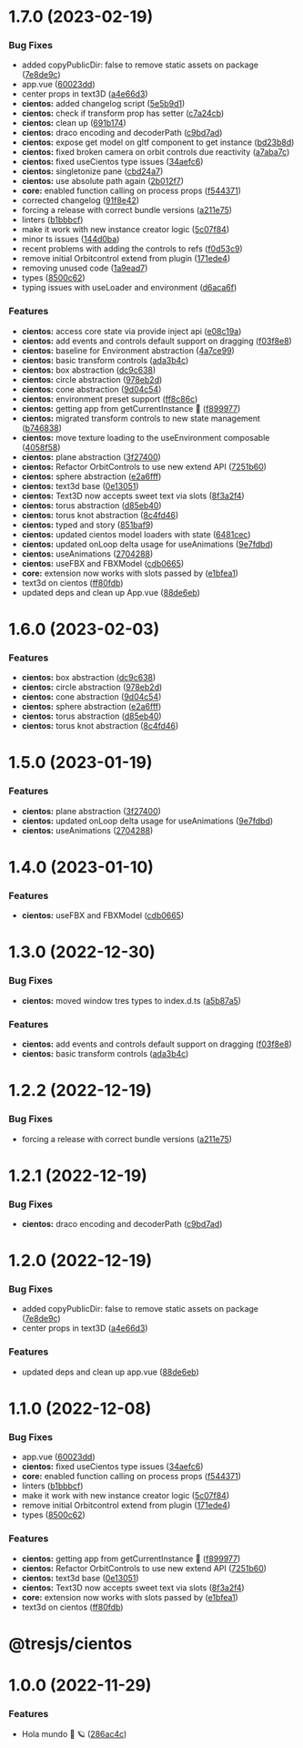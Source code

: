 # 1.7.0 (2023-02-19)

### Bug Fixes

- added copyPublicDir: false to remove static assets on package ([7e8de9c](https://github.com/Tresjs/tres/commit/7e8de9c4b4e63107b79a81a8686ad97256a29017))
- app.vue ([60023dd](https://github.com/Tresjs/tres/commit/60023dd5ad3fbbc5c139648fcf7b72a08149d340))
- center props in text3D ([a4e66d3](https://github.com/Tresjs/tres/commit/a4e66d30a015a62ad346e1186f30ea239f7a7bdd))
- **cientos:** added changelog script ([5e5b9d1](https://github.com/Tresjs/tres/commit/5e5b9d12ed888fdd74d15f9590c225e74163a698))
- **cientos:** check if transform prop has setter ([c7a24cb](https://github.com/Tresjs/tres/commit/c7a24cb7d1784b818b3fc74d8663677ec9b96d11))
- **cientos:** clean up ([691b174](https://github.com/Tresjs/tres/commit/691b174b625a108bf33f8d8d74c52efdfcee4641))
- **cientos:** draco encoding and decoderPath ([c9bd7ad](https://github.com/Tresjs/tres/commit/c9bd7ad6ef3ba86855c887886a9032fe0a324dd2))
- **cientos:** expose get model on gltf component to get instance ([bd23b8d](https://github.com/Tresjs/tres/commit/bd23b8d2b3b9eda194527d2a11cdced0e5fc5802))
- **cientos:** fixed broken camera on orbit controls due reactivity ([a7aba7c](https://github.com/Tresjs/tres/commit/a7aba7c77003a52cd08a5cfb0a1ab89d84f184de))
- **cientos:** fixed useCientos type issues ([34aefc6](https://github.com/Tresjs/tres/commit/34aefc6f3f2d51a4cc4e646160fa11b4936782e9))
- **cientos:** singletonize pane ([cbd24a7](https://github.com/Tresjs/tres/commit/cbd24a7dd7be7dfc8988647f2c0e0b927e8a6807))
- **cientos:** use absolute path again ([2b012f7](https://github.com/Tresjs/tres/commit/2b012f7332fb844bd8dceb13a742d88e3f96b85c))
- **core:** enabled function calling on process props ([f544371](https://github.com/Tresjs/tres/commit/f5443713cd34ad284bb01d4bb4ea1d23bb3e43d2))
- corrected changelog ([91f8e42](https://github.com/Tresjs/tres/commit/91f8e42551f134d56788973f52bded65902c289d))
- forcing a release with correct bundle versions ([a211e75](https://github.com/Tresjs/tres/commit/a211e758e16bab34d9afaad8496585e1c5b7de3e))
- linters ([b1bbbcf](https://github.com/Tresjs/tres/commit/b1bbbcfce9e4511ed1ce3137f6f3ba082f7d29b0))
- make it work with new instance creator logic ([5c07f84](https://github.com/Tresjs/tres/commit/5c07f84e34b44a4d625b9c4e98acfe4274453a6d))
- minor ts issues ([144d0ba](https://github.com/Tresjs/tres/commit/144d0ba116d864937d6cf5cfc44a509731bd9ba9))
- recent problems with adding the controls to refs ([f0d53c9](https://github.com/Tresjs/tres/commit/f0d53c9d8b25685b738fe45a71a3bd8b9b217d9c))
- remove initial Orbitcontrol extend from plugin ([171ede4](https://github.com/Tresjs/tres/commit/171ede4ff61bbc6b9edd5f0e83859e956ab0e30b))
- removing unused code ([1a9ead7](https://github.com/Tresjs/tres/commit/1a9ead7b4aa527f303a5a88046fabf238173f951))
- types ([8500c62](https://github.com/Tresjs/tres/commit/8500c6238927d6f6dbce71da2a4f5e1432a1c953))
- typing issues with useLoader and environment ([d6aca6f](https://github.com/Tresjs/tres/commit/d6aca6fc907ba4f57fa7ccd669a92da23ba34cd9))

### Features

- **cientos:** access core state via provide inject api ([e08c19a](https://github.com/Tresjs/tres/commit/e08c19ab8e53bb47b9afa32f6a01dc37d281bbfb))
- **cientos:** add events and controls default support on dragging ([f03f8e8](https://github.com/Tresjs/tres/commit/f03f8e8159ff1c610ee5a8fda94edd1d208e3285))
- **cientos:** baseline for Environment abstraction ([4a7ce99](https://github.com/Tresjs/tres/commit/4a7ce990e7b71393ffd4154ea143e7ad87501185))
- **cientos:** basic transform controls ([ada3b4c](https://github.com/Tresjs/tres/commit/ada3b4cea6cdb1a37fe6b6dc513cb587ed5c5cd8))
- **cientos:** box abstraction ([dc9c638](https://github.com/Tresjs/tres/commit/dc9c638804f877dcc1567b38285ce0d8b4c4a087))
- **cientos:** circle abstraction ([978eb2d](https://github.com/Tresjs/tres/commit/978eb2da600b0f2055a12a460fd2f5406ceaa028))
- **cientos:** cone abstraction ([9d04c54](https://github.com/Tresjs/tres/commit/9d04c5456e498542b0373499bbc496bfb9f56c54))
- **cientos:** environment preset support ([ff8c86c](https://github.com/Tresjs/tres/commit/ff8c86c171895a69bc2f2376ecd04e2bcf5767f6))
- **cientos:** getting app from getCurrentInstance 🤩 ([f899977](https://github.com/Tresjs/tres/commit/f899977f25ec51a607946b726578811b87db85b3))
- **cientos:** migrated transform controls to new state management ([b746838](https://github.com/Tresjs/tres/commit/b746838779c3362f70138a18d095f936247cbc3b))
- **cientos:** move texture loading to the useEnvironment composable ([4058f58](https://github.com/Tresjs/tres/commit/4058f58619bcc1dd8a3ba09dc626da1a38708e97))
- **cientos:** plane abstraction ([3f27400](https://github.com/Tresjs/tres/commit/3f274007d3177bb35bcd74a705ab7c74ca3ce1cf))
- **cientos:** Refactor OrbitControls to use new extend API ([7251b60](https://github.com/Tresjs/tres/commit/7251b6085c629d1fdbe4272cc264d21790ad8241))
- **cientos:** sphere abstraction ([e2a6fff](https://github.com/Tresjs/tres/commit/e2a6fff86407a397a0c73c7d0a03c63762bfd833))
- **cientos:** text3d base ([0e13051](https://github.com/Tresjs/tres/commit/0e130514b0975d6eadd41a8a999998128b92a189))
- **cientos:** Text3D now accepts sweet text via slots ([8f3a2f4](https://github.com/Tresjs/tres/commit/8f3a2f4787c3e2dff8d71e0588c60794abdd75a7))
- **cientos:** torus abstraction ([d85eb40](https://github.com/Tresjs/tres/commit/d85eb4091e2ae9c7f9a14406bab8191ea2824375))
- **cientos:** torus knot abstraction ([8c4fd46](https://github.com/Tresjs/tres/commit/8c4fd4692d06eccced94c35d39fa7280f6fba3c9))
- **cientos:** typed and story ([851baf9](https://github.com/Tresjs/tres/commit/851baf937c7f563f6300b6d84f15ae05dcb2a150))
- **cientos:** updated cientos model loaders with state ([6481cec](https://github.com/Tresjs/tres/commit/6481cec1dc431f62a283c323e1eb248a3dc205d3))
- **cientos:** updated onLoop delta usage for useAnimations ([9e7fdbd](https://github.com/Tresjs/tres/commit/9e7fdbd9d1184b8405fdc252c2ba19e53b1bf91b))
- **cientos:** useAnimations ([2704288](https://github.com/Tresjs/tres/commit/2704288fd8d814ef9091001f3630fbdb97f13884))
- **cientos:** useFBX and FBXModel ([cdb0665](https://github.com/Tresjs/tres/commit/cdb0665eecbad4b09dfbb60f3c33666bc422af86))
- **core:** extension now works with slots passed by ([e1bfea1](https://github.com/Tresjs/tres/commit/e1bfea1a0901eb61a88b23fb0423f207877045f1))
- text3d on cientos ([ff80fdb](https://github.com/Tresjs/tres/commit/ff80fdb6cb0655d87ae9b24cc8904b96792baa00))
- updated deps and clean up App.vue ([88de6eb](https://github.com/Tresjs/tres/commit/88de6eb756967e7f9981bece6bb7105dd9d893d5))

# 1.6.0 (2023-02-03)

### Features

- **cientos:** box abstraction ([dc9c638](https://github.com/Tresjs/tres/commit/dc9c638804f877dcc1567b38285ce0d8b4c4a087))
- **cientos:** circle abstraction ([978eb2d](https://github.com/Tresjs/tres/commit/978eb2da600b0f2055a12a460fd2f5406ceaa028))
- **cientos:** cone abstraction ([9d04c54](https://github.com/Tresjs/tres/commit/9d04c5456e498542b0373499bbc496bfb9f56c54))
- **cientos:** sphere abstraction ([e2a6fff](https://github.com/Tresjs/tres/commit/e2a6fff86407a397a0c73c7d0a03c63762bfd833))
- **cientos:** torus abstraction ([d85eb40](https://github.com/Tresjs/tres/commit/d85eb4091e2ae9c7f9a14406bab8191ea2824375))
- **cientos:** torus knot abstraction ([8c4fd46](https://github.com/Tresjs/tres/commit/8c4fd4692d06eccced94c35d39fa7280f6fba3c9))

# 1.5.0 (2023-01-19)

### Features

- **cientos:** plane abstraction ([3f27400](https://github.com/Tresjs/tres/commit/3f274007d3177bb35bcd74a705ab7c74ca3ce1cf))
- **cientos:** updated onLoop delta usage for useAnimations ([9e7fdbd](https://github.com/Tresjs/tres/commit/9e7fdbd9d1184b8405fdc252c2ba19e53b1bf91b))
- **cientos:** useAnimations ([2704288](https://github.com/Tresjs/tres/commit/2704288fd8d814ef9091001f3630fbdb97f13884))

# 1.4.0 (2023-01-10)

### Features

- **cientos:** useFBX and FBXModel ([cdb0665](https://github.com/Tresjs/tres/commit/cdb0665eecbad4b09dfbb60f3c33666bc422af86))

# 1.3.0 (2022-12-30)

### Bug Fixes

- **cientos:** moved window tres types to index.d.ts ([a5b87a5](https://github.com/Tresjs/tres/commit/a5b87a5e15fe704d5472c6840637b4a3966cc497))

### Features

- **cientos:** add events and controls default support on dragging ([f03f8e8](https://github.com/Tresjs/tres/commit/f03f8e8159ff1c610ee5a8fda94edd1d208e3285))
- **cientos:** basic transform controls ([ada3b4c](https://github.com/Tresjs/tres/commit/ada3b4cea6cdb1a37fe6b6dc513cb587ed5c5cd8))

# 1.2.2 (2022-12-19)

### Bug Fixes

- forcing a release with correct bundle versions ([a211e75](https://github.com/Tresjs/tres/commit/a211e758e16bab34d9afaad8496585e1c5b7de3e))

# 1.2.1 (2022-12-19)

### Bug Fixes

- **cientos:** draco encoding and decoderPath ([c9bd7ad](https://github.com/Tresjs/tres/commit/c9bd7ad6ef3ba86855c887886a9032fe0a324dd2))

# 1.2.0 (2022-12-19)

### Bug Fixes

- added copyPublicDir: false to remove static assets on package ([7e8de9c](https://github.com/Tresjs/tres/commit/7e8de9c4b4e63107b79a81a8686ad97256a29017))
- center props in text3D ([a4e66d3](https://github.com/Tresjs/tres/commit/a4e66d30a015a62ad346e1186f30ea239f7a7bdd))

### Features

- updated deps and clean up app.vue ([88de6eb](https://github.com/Tresjs/tres/commit/88de6eb756967e7f9981bece6bb7105dd9d893d5))

# 1.1.0 (2022-12-08)

### Bug Fixes

- app.vue ([60023dd](https://github.com/Tresjs/tres/commit/60023dd5ad3fbbc5c139648fcf7b72a08149d340))
- **cientos:** fixed useCientos type issues ([34aefc6](https://github.com/Tresjs/tres/commit/34aefc6f3f2d51a4cc4e646160fa11b4936782e9))
- **core:** enabled function calling on process props ([f544371](https://github.com/Tresjs/tres/commit/f5443713cd34ad284bb01d4bb4ea1d23bb3e43d2))
- linters ([b1bbbcf](https://github.com/Tresjs/tres/commit/b1bbbcfce9e4511ed1ce3137f6f3ba082f7d29b0))
- make it work with new instance creator logic ([5c07f84](https://github.com/Tresjs/tres/commit/5c07f84e34b44a4d625b9c4e98acfe4274453a6d))
- remove initial Orbitcontrol extend from plugin ([171ede4](https://github.com/Tresjs/tres/commit/171ede4ff61bbc6b9edd5f0e83859e956ab0e30b))
- types ([8500c62](https://github.com/Tresjs/tres/commit/8500c6238927d6f6dbce71da2a4f5e1432a1c953))

### Features

- **cientos:** getting app from getCurrentInstance 🤩 ([f899977](https://github.com/Tresjs/tres/commit/f899977f25ec51a607946b726578811b87db85b3))
- **cientos:** Refactor OrbitControls to use new extend API ([7251b60](https://github.com/Tresjs/tres/commit/7251b6085c629d1fdbe4272cc264d21790ad8241))
- **cientos:** text3d base ([0e13051](https://github.com/Tresjs/tres/commit/0e130514b0975d6eadd41a8a999998128b92a189))
- **cientos:** Text3D now accepts sweet text via slots ([8f3a2f4](https://github.com/Tresjs/tres/commit/8f3a2f4787c3e2dff8d71e0588c60794abdd75a7))
- **core:** extension now works with slots passed by ([e1bfea1](https://github.com/Tresjs/tres/commit/e1bfea1a0901eb61a88b23fb0423f207877045f1))
- text3d on cientos ([ff80fdb](https://github.com/Tresjs/tres/commit/ff80fdb6cb0655d87ae9b24cc8904b96792baa00))

# @tresjs/cientos

# 1.0.0 (2022-11-29)

### Features

- Hola mundo 🍩 🪐 ([286ac4c](https://github.com/Tresjs/tres/commit/286ac4ccead649f34636f27167daa035821256c9))
